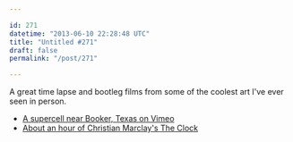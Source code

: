 ```yaml
---

id: 271
datetime: "2013-06-10 22:28:48 UTC"
title: "Untitled #271"
draft: false
permalink: "/post/271"

---
```


A great time lapse and bootleg films from some of the coolest art I've ever seen in person. 

 
 * [A supercell near Booker, Texas on Vimeo](https://vimeo.com/67995158)
 * [About an hour of Christian Marclay's The Clock](https://kottke.org/13/06/about-an-hour-of-christian-marclays-the-clock)



